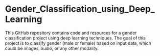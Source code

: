 # Gender_Classification_using_Deep_Learning

<p>This GitHub repository contains code and resources for a gender classification project using deep learning techniques. The goal of this project is to classify gender (male or female) based on input data, which could be images, audio, or any other modality.</p>
